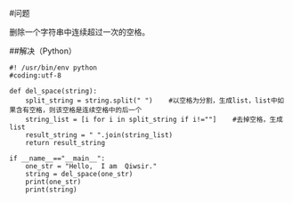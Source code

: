 #问题

删除一个字符串中连续超过一次的空格。

##解决（Python）

    #! /usr/bin/env python
    #coding:utf-8

    def del_space(string):
        split_string = string.split(" ")    #以空格为分割，生成list，list中如果含有空格，则该空格是连续空格中的后一个
        string_list = [i for i in split_string if i!=""]    #去掉空格，生成list
        result_string = " ".join(string_list)
        return result_string

    if __name__=="__main__":
        one_str = "Hello,  I am  Qiwsir."
        string = del_space(one_str)
        print(one_str)
        print(string)
